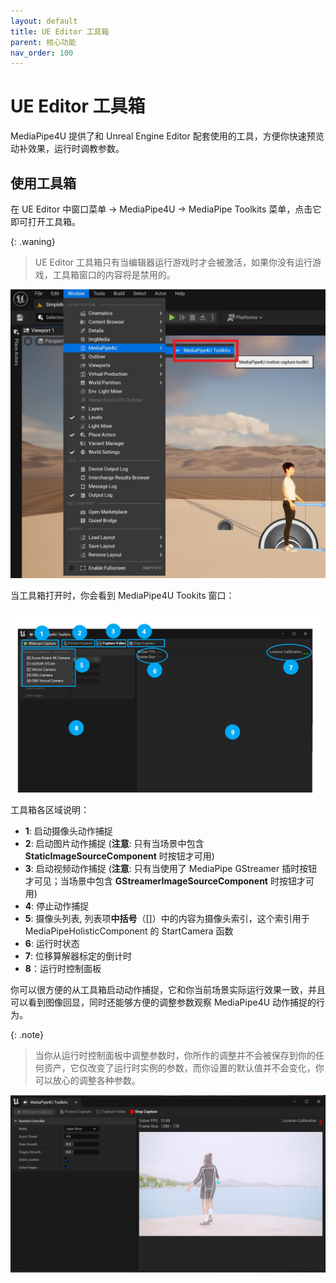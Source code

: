 ```yaml
---
layout: default
title: UE Editor 工具箱
parent: 核心功能
nav_order: 100
---
```


# UE Editor 工具箱

MediaPipe4U 提供了和 Unreal Engine Editor 配套使用的工具，方便你快速预览动补效果，运行时调教参数。

## 使用工具箱

在 UE Editor 中窗口菜单 -> MediaPipe4U -> MediaPipe Toolkits 菜单，点击它即可打开工具箱。

{: .waning}
> UE Editor 工具箱只有当编辑器运行游戏时才会被激活，如果你没有运行游戏，工具箱窗口的内容将是禁用的。

[![Toolkits](./images/edit_toolkits_open.jpg "Toolkits")](./images/edit_toolkits_open.jpg)



当工具箱打开时，你会看到 MediaPipe4U Tookits 窗口：

[![Toolkits](./images/edit_toolkits_window.jpg "Toolkits")](./images/edit_toolkits_window.jpg)

工具箱各区域说明：

- **1**: 启动摄像头动作捕捉
- **2**: 启动图片动作捕捉 (**注意**: 只有当场景中包含 **StaticImageSourceComponent** 时按钮才可用) 
- **3**: 启动视频动作捕捉 (**注意**: 只有当使用了 MediaPipe GStreamer 插时按钮才可见；当场景中包含 **GStreamerImageSourceComponent** 时按钮才可用)
- **4**: 停止动作捕捉
- **5**: 摄像头列表, 列表项**中括号**（[]）中的内容为摄像头索引，这个索引用于 MediaPipeHolisticComponent 的 StartCamera 函数
- **6**: 运行时状态
- **7**: 位移算解器标定的倒计时
- **8**：运行时控制面板


你可以很方便的从工具箱启动动作捕捉，它和你当前场景实际运行效果一致，并且可以看到图像回显，同时还能够方便的调整参数观察 MediaPipe4U 动作捕捉的行为。

{: .note}
> 当你从运行时控制面板中调整参数时，你所作的调整并不会被保存到你的任何资产，它仅改变了运行时实例的参数，而你设置的默认值并不会变化，你可以放心的调整各种参数。


[![Toolkits](./images/edit_toolkits_running.jpg "Toolkits")](./images/edit_toolkits_running.jpg)